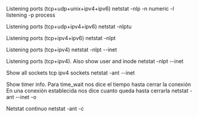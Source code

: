 Listening ports (tcp+udp+unix+ipv4+ipv6)
netstat -nlp 
  -n numeric
  -l listening
  -p process

Listening ports (tcp+udp+ipv4+ipv6)
netstat -nlptu

Listening ports (tcp+ipv4+ipv6)
netstat -nlpt

Listening ports (tcp+ipv4)
netstat -nlpt --inet


Listening ports (tcp+ipv4). Also show user and inode
netstat -nlpt --inet


Show all sockets tcp ipv4 sockets
netstat -ant --inet

Show timer info. Para time_wait nos dice el tiempo hasta cerrar la conexión
En una conexión establecida nos dice cuanto queda hasta cerrarla
netstat -ant --inet -o

Netstat continuo
netstat -ant -c
